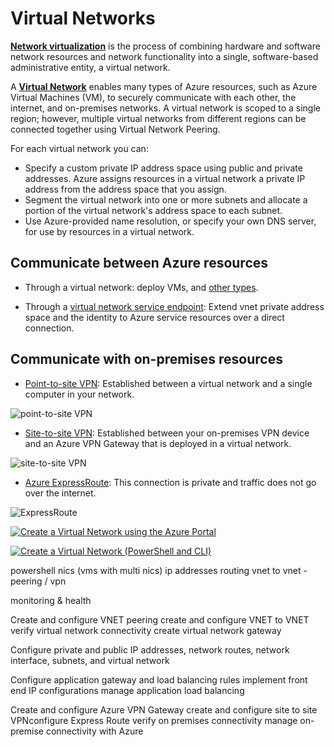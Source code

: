 # Virtual Networks

**[Network virtualization](https://en.wikipedia.org/wiki/Network_virtualization)** is the process of combining hardware and software network resources and network functionality into a single, software-based administrative entity, a virtual network. 

A **[Virtual Network](https://docs.microsoft.com/en-us/azure/virtual-network/virtual-networks-overview)** enables many types of Azure resources, such as Azure Virtual Machines (VM), to securely communicate with each other, the internet, and on-premises networks. A virtual network is scoped to a single region; however, multiple virtual networks from different regions can be connected together using Virtual Network Peering.

For each virtual network you can:

- Specify a custom private IP address space using public and private addresses. Azure assigns resources in a virtual network a private IP address from the address space that you assign.
- Segment the virtual network into one or more subnets and allocate a portion of the virtual network's address space to each subnet.
- Use Azure-provided name resolution, or specify your own DNS server, for use by resources in a virtual network.

## Communicate between Azure resources

- Through a virtual network: deploy VMs, and [other types](https://docs.microsoft.com/en-us/azure/virtual-network/virtual-network-for-azure-services).

- Through a [virtual network service endpoint](https://docs.microsoft.com/en-us/azure/virtual-network/virtual-network-service-endpoints-overview): Extend vnet private address space and the identity to Azure service resources over a direct connection. 

## Communicate with on-premises resources

- [Point-to-site VPN](https://docs.microsoft.com/en-us/azure/vpn-gateway/vpn-gateway-about-vpngateways?toc=%2fazure%2fvirtual-network%2ftoc.json#P2S): Established between a virtual network and a single computer in your network. 

![point-to-site VPN](https://docs.microsoft.com/en-us/azure/vpn-gateway/media/vpn-gateway-about-vpngateways/point-to-site.png)

- [Site-to-site VPN](https://docs.microsoft.com/en-us/azure/vpn-gateway/vpn-gateway-about-vpngateways?toc=%2fazure%2fvirtual-network%2ftoc.json#s2smulti): Established between your on-premises VPN device and an Azure VPN Gateway that is deployed in a virtual network.

![site-to-site VPN](https://docs.microsoft.com/en-us/azure/vpn-gateway/media/vpn-gateway-about-vpngateways/vpngateway-site-to-site-connection-diagram.png)

- [Azure ExpressRoute](https://docs.microsoft.com/en-us/azure/vpn-gateway/vpn-gateway-about-vpngateways?toc=%2fazure%2fvirtual-network%2ftoc.json#ExpressRoute): This connection is private and traffic does not go over the internet. 

![ExpressRoute](https://docs.microsoft.com/en-us/azure/vpn-gateway/media/vpn-gateway-about-vpngateways/expressroute-vpngateway-coexisting-connections-diagram.png)


[![Create a Virtual Network using the Azure Portal](http://img.youtube.com/vi/uJqpzDVcT3Q/0.jpg)](http://www.youtube.com/watch?v=uJqpzDVcT3Q)

[![Create a Virtual Network (PowerShell and CLI)](http://img.youtube.com/vi/3ObmJQJmTMQ/0.jpg)](http://www.youtube.com/watch?v=3ObmJQJmTMQ)




powershell
nics (vms with multi nics)
ip addresses
routing
vnet to vnet  - peering / vpn

monitoring & health

Create and configure VNET peering
create and configure VNET to VNET
verify virtual network connectivity
create virtual network gateway

Configure private and public IP addresses, network routes, network interface, subnets, and virtual network


Configure application gateway and load balancing rules
implement front end IP configurations
manage application load balancing

Create and configure Azure VPN Gateway
create and configure site to site VPNconfigure Express Route
verify on premises connectivity
manage on-premise connectivity with Azure